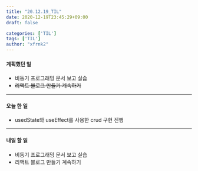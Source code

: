 ```yaml
---
title: "20.12.19_TIL"
date: 2020-12-19T23:45:29+09:00
draft: false

categories: ['TIL']
tags: ['TIL']
author: "xfrnk2"
---
```

#### 계획했던 일
+ 비동기 프로그래밍 문서 보고 실습
+ ~~리액트 블로그 만들기 계속하기~~
---
#### 오늘 한 일
+ usedState와 useEffect를 사용한 crud 구현 진행
---   
#### 내일 할 일 
+ 비동기 프로그래밍 문서 보고 실습
+ 리액트 블로그 만들기 계속하기